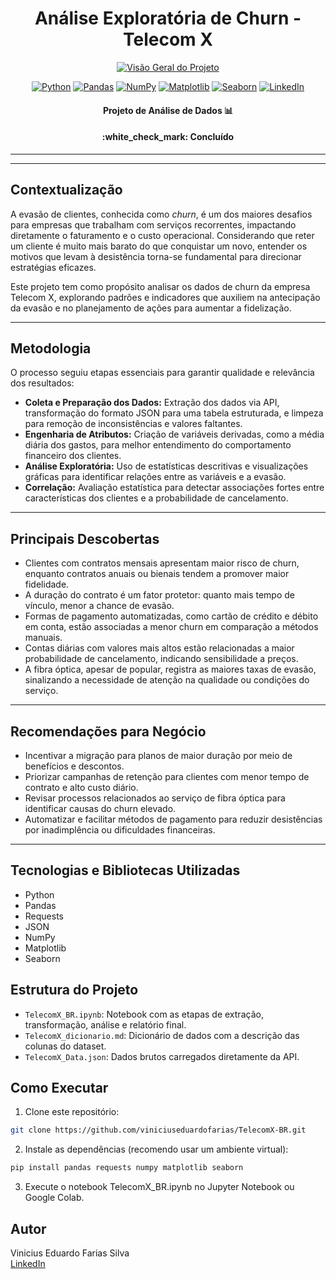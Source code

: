 <h1 align="center">Análise Exploratória de Churn - Telecom X</h1>

<p align="center">
  <a href="https://github.com/viniciuseduardofarias/TelecomX-BR">
    <img src="https://miro.medium.com/v2/resize:fit:640/format:webp/0*TMvhLMMOy0NHzNIy.gif" alt="Visão Geral do Projeto" />
  </a>
</p>

<p align="center">
  <a href="#"><img src="https://img.shields.io/badge/Python-3776AB?style=for-the-badge&logo=python&logoColor=white" alt="Python"></a>
  <a href="#"><img src="https://img.shields.io/badge/Pandas-150458?style=for-the-badge&logo=pandas&logoColor=white" alt="Pandas"></a>
  <a href="#"><img src="https://img.shields.io/badge/NumPy-013243?style=for-the-badge&logo=numpy&logoColor=white" alt="NumPy"></a>
  <a href="#"><img src="https://img.shields.io/badge/Matplotlib-11557C?style=for-the-badge&logo=matplotlib&logoColor=white" alt="Matplotlib"></a>
  <a href="#"><img src="https://img.shields.io/badge/Seaborn-1A5276?style=for-the-badge&logo=seaborn&logoColor=white" alt="Seaborn"></a>
  <a href="https://www.linkedin.com/in/viniciuseduardofarias/"><img src="https://img.shields.io/badge/LinkedIn-0077B5?style=for-the-badge&logo=linkedin&logoColor=white" alt="LinkedIn"></a>
</p>

<h4 align="center">Projeto de Análise de Dados 📊</h4>

<h4 align="center">
  :white_check_mark: Concluído
</h4>

---
---

## Contextualização

A evasão de clientes, conhecida como *churn*, é um dos maiores desafios para empresas que trabalham com serviços recorrentes, impactando diretamente o faturamento e o custo operacional. Considerando que reter um cliente é muito mais barato do que conquistar um novo, entender os motivos que levam à desistência torna-se fundamental para direcionar estratégias eficazes.

Este projeto tem como propósito analisar os dados de churn da empresa Telecom X, explorando padrões e indicadores que auxiliem na antecipação da evasão e no planejamento de ações para aumentar a fidelização.

---

## Metodologia

O processo seguiu etapas essenciais para garantir qualidade e relevância dos resultados:

- **Coleta e Preparação dos Dados:** Extração dos dados via API, transformação do formato JSON para uma tabela estruturada, e limpeza para remoção de inconsistências e valores faltantes.
- **Engenharia de Atributos:** Criação de variáveis derivadas, como a média diária dos gastos, para melhor entendimento do comportamento financeiro dos clientes.
- **Análise Exploratória:** Uso de estatísticas descritivas e visualizações gráficas para identificar relações entre as variáveis e a evasão.
- **Correlação:** Avaliação estatística para detectar associações fortes entre características dos clientes e a probabilidade de cancelamento.

---

## Principais Descobertas

- Clientes com contratos mensais apresentam maior risco de churn, enquanto contratos anuais ou bienais tendem a promover maior fidelidade.
- A duração do contrato é um fator protetor: quanto mais tempo de vínculo, menor a chance de evasão.
- Formas de pagamento automatizadas, como cartão de crédito e débito em conta, estão associadas a menor churn em comparação a métodos manuais.
- Contas diárias com valores mais altos estão relacionadas a maior probabilidade de cancelamento, indicando sensibilidade a preços.
- A fibra óptica, apesar de popular, registra as maiores taxas de evasão, sinalizando a necessidade de atenção na qualidade ou condições do serviço.

---

## Recomendações para Negócio

- Incentivar a migração para planos de maior duração por meio de benefícios e descontos.
- Priorizar campanhas de retenção para clientes com menor tempo de contrato e alto custo diário.
- Revisar processos relacionados ao serviço de fibra óptica para identificar causas do churn elevado.
- Automatizar e facilitar métodos de pagamento para reduzir desistências por inadimplência ou dificuldades financeiras.

---

## Tecnologias e Bibliotecas Utilizadas

- Python  
- Pandas  
- Requests  
- JSON  
- NumPy  
- Matplotlib  
- Seaborn  

## Estrutura do Projeto

- `TelecomX_BR.ipynb`: Notebook com as etapas de extração, transformação, análise e relatório final.  
- `TelecomX_dicionario.md`: Dicionário de dados com a descrição das colunas do dataset.  
- `TelecomX_Data.json`: Dados brutos carregados diretamente da API.

## Como Executar

1. Clone este repositório:

```bash
git clone https://github.com/viniciuseduardofarias/TelecomX-BR.git
```

2. Instale as dependências (recomendo usar um ambiente virtual):

```bash
pip install pandas requests numpy matplotlib seaborn
```

3. Execute o notebook TelecomX_BR.ipynb no Jupyter Notebook ou Google Colab.

## Autor

Vinicius Eduardo Farias Silva  
[LinkedIn](https://www.linkedin.com/in/vinicius-eduardo-farmacia/)




